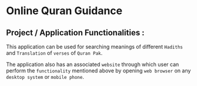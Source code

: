 # Online Quran Guidance

## Project / Application Functionalities :

This application can be used for searching meanings of different `Hadiths` and `Translation` of `verses` of `Quran Pak`. 

The application also has an associated `website` through which user can perform the `functionality` mentioned above by opening `web browser` on any `desktop system` or `mobile phone`.
